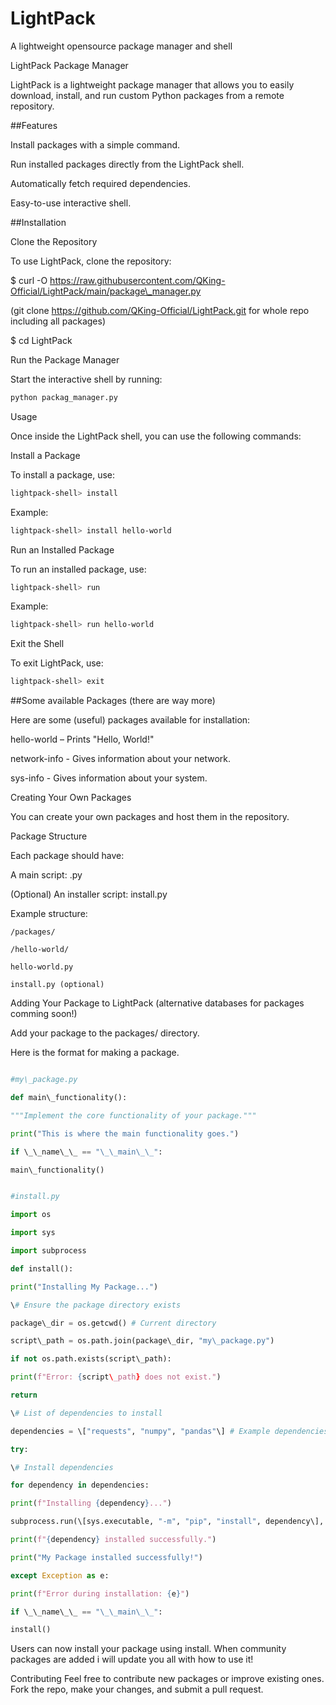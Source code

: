 # LightPack

A lightweight opensource package manager and shell

LightPack Package Manager

LightPack is a lightweight package manager that allows you to easily download, install, and run custom Python packages from a remote repository.

##Features

Install packages with a simple command.

Run installed packages directly from the LightPack shell.

Automatically fetch required dependencies.

Easy-to-use interactive shell.

##Installation

Clone the Repository

To use LightPack, clone the repository:

$ curl -O https://raw.githubusercontent.com/QKing-Official/LightPack/main/package\_manager.py

(git clone https://github.com/QKing-Official/LightPack.git for whole repo including all packages)

$ cd LightPack

Run the Package Manager

Start the interactive shell by running:

```bash
python packag_manager.py
```

Usage

Once inside the LightPack shell, you can use the following commands:

Install a Package

To install a package, use:

```bash
lightpack-shell> install
```

Example:

```bash
lightpack-shell> install hello-world
```

Run an Installed Package

To run an installed package, use:

```bash
lightpack-shell> run
```

Example:

```bash
lightpack-shell> run hello-world
```

Exit the Shell

To exit LightPack, use:

```bash
lightpack-shell> exit
```

##Some available Packages (there are way more)

Here are some (useful) packages available for installation:

hello-world – Prints "Hello, World!"

network-info - Gives information about your network.

sys-info - Gives information about your system.

Creating Your Own Packages

You can create your own packages and host them in the repository.

Package Structure

Each package should have:

A main script: .py

(Optional) An installer script: install.py

Example structure:

```mysql
/packages/

/hello-world/

hello-world.py

install.py (optional)

```

Adding Your Package to LightPack (alternative databases for packages comming soon!)

Add your package to the packages/ directory.

Here is the format for making a package.

```python

#my\_package.py

def main\_functionality():

"""Implement the core functionality of your package."""

print("This is where the main functionality goes.")

if \_\_name\_\_ == "\_\_main\_\_":

main\_functionality()

```



```python

#install.py

import os

import sys

import subprocess

def install():

print("Installing My Package...")

\# Ensure the package directory exists

package\_dir = os.getcwd() # Current directory

script\_path = os.path.join(package\_dir, "my\_package.py")

if not os.path.exists(script\_path):

print(f"Error: {script\_path} does not exist.")

return

\# List of dependencies to install

dependencies = \["requests", "numpy", "pandas"\] # Example dependencies

try:

\# Install dependencies

for dependency in dependencies:

print(f"Installing {dependency}...")

subprocess.run(\[sys.executable, "-m", "pip", "install", dependency\], check=True)

print(f"{dependency} installed successfully.")

print("My Package installed successfully!")

except Exception as e:

print(f"Error during installation: {e}")

if \_\_name\_\_ == "\_\_main\_\_":

install()

```

Users can now install your package using install. When community packages are added i will update you all with how to use it!

Contributing
Feel free to contribute new packages or improve existing ones. Fork the repo, make your changes, and submit a pull request.
